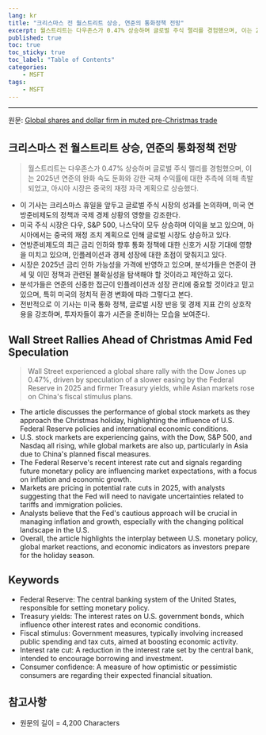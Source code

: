 ```yaml
---
lang: kr
title: "크리스마스 전 월스트리트 상승, 연준의 통화정책 전망"
excerpt: 월스트리트는 다우존스가 0.47% 상승하며 글로벌 주식 랠리를 경험했으며, 이는 2025년 연준의 완화 속도 둔화와 강한 국채 수익률에 대한 추측에 의해 촉발되었고, 아시아 시장은 중국의 재정 자극 계획으로 상승했다.
published: true
toc: true
toc_sticky: true
toc_label: "Table of Contents"
categories:
    - MSFT
tags:
    - MSFT
---
```


---

  원문: [Global shares and dollar firm in muted pre-Christmas trade](https://www.investing.com/news/economy-news/asia-shares-rise-dollar-underpinned-by-elevated-bond-yields-3787799)

## 크리스마스 전 월스트리트 상승, 연준의 통화정책 전망

> 월스트리트는 다우존스가 0.47% 상승하며 글로벌 주식 랠리를 경험했으며, 이는 2025년 연준의 완화 속도 둔화와 강한 국채 수익률에 대한 추측에 의해 촉발되었고, 아시아 시장은 중국의 재정 자극 계획으로 상승했다.


- 이 기사는 크리스마스 휴일을 앞두고 글로벌 주식 시장의 성과를 논의하며, 미국 연방준비제도의 정책과 국제 경제 상황의 영향을 강조한다.
- 미국 주식 시장은 다우, S&P 500, 나스닥이 모두 상승하며 이익을 보고 있으며, 아시아에서는 중국의 재정 조치 계획으로 인해 글로벌 시장도 상승하고 있다.
- 연방준비제도의 최근 금리 인하와 향후 통화 정책에 대한 신호가 시장 기대에 영향을 미치고 있으며, 인플레이션과 경제 성장에 대한 초점이 맞춰지고 있다.
- 시장은 2025년 금리 인하 가능성을 가격에 반영하고 있으며, 분석가들은 연준이 관세 및 이민 정책과 관련된 불확실성을 탐색해야 할 것이라고 제안하고 있다.
- 분석가들은 연준의 신중한 접근이 인플레이션과 성장 관리에 중요할 것이라고 믿고 있으며, 특히 미국의 정치적 환경 변화에 따라 그렇다고 본다.
- 전반적으로 이 기사는 미국 통화 정책, 글로벌 시장 반응 및 경제 지표 간의 상호작용을 강조하며, 투자자들이 휴가 시즌을 준비하는 모습을 보여준다.

## Wall Street Rallies Ahead of Christmas Amid Fed Speculation

> Wall Street experienced a global share rally with the Dow Jones up 0.47%, driven by speculation of a slower easing by the Federal Reserve in 2025 and firmer Treasury yields, while Asian markets rose on China's fiscal stimulus plans.


- The article discusses the performance of global stock markets as they approach the Christmas holiday, highlighting the influence of U.S. Federal Reserve policies and international economic conditions.
- U.S. stock markets are experiencing gains, with the Dow, S&P 500, and Nasdaq all rising, while global markets are also up, particularly in Asia due to China's planned fiscal measures.
- The Federal Reserve's recent interest rate cut and signals regarding future monetary policy are influencing market expectations, with a focus on inflation and economic growth.
- Markets are pricing in potential rate cuts in 2025, with analysts suggesting that the Fed will need to navigate uncertainties related to tariffs and immigration policies.
- Analysts believe that the Fed's cautious approach will be crucial in managing inflation and growth, especially with the changing political landscape in the U.S.
- Overall, the article highlights the interplay between U.S. monetary policy, global market reactions, and economic indicators as investors prepare for the holiday season.

## Keywords

- Federal Reserve: The central banking system of the United States, responsible for setting monetary policy.
- Treasury yields: The interest rates on U.S. government bonds, which influence other interest rates and economic conditions.
- Fiscal stimulus: Government measures, typically involving increased public spending and tax cuts, aimed at boosting economic activity.
- Interest rate cut: A reduction in the interest rate set by the central bank, intended to encourage borrowing and investment.
- Consumer confidence: A measure of how optimistic or pessimistic consumers are regarding their expected financial situation.

## 참고사항

- 원문의 길이 = 4,200 Characters

